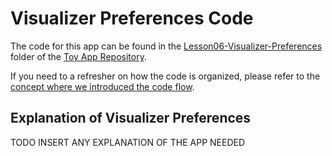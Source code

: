 
# Visualizer Preferences Code
The code for this app can be found in the [Lesson06-Visualizer-Preferences](https://github.com/udacity/ud851-Exercises/tree/student/Lesson06-Visualizer-Preferences/) folder of the [Toy App Repository](https://github.com/udacity/ud851-Exercises).

If you need to a refresher on how the code is organized, please refer to the [concept where we introduced the code flow](https://classroom.udacity.com/courses/ud851/lessons/93affc67-3f0b-4f9b-b3a4-a7a26f241a86/concepts/115d08bb-f114-46fa-b693-5c6ce1445c07).

## Explanation of Visualizer Preferences
TODO INSERT ANY EXPLANATION OF THE APP NEEDED
 